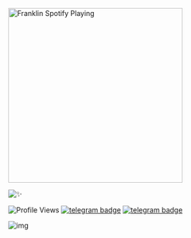 [<img src="https://now-playing-codestackr.vercel.app/api/spotify-playing" alt="Franklin Spotify Playing" width="350" />](https://open.spotify.com/user/swyqyimdc12jajde4vpwd2x1b)


![✨](https://github-readme-stats.vercel.app/api?username=Franklin-Graham&show=prs&count_private=true&show_icons=true&title_color=fff&icon_color=79ff97&text_color=9f9f9f&bg_color=151515)


![Profile Views](https://hits.seeyoufarm.com/api/count/incr/badge.svg?url=https://github.com/Franklin-Graham/&title=Profile%20Views)   [![telegram badge](https://img.shields.io/badge/FranklinㅤGraham-30302f?style=flat&logo=telegram)](https://telegram.dog/Franklin_Graham_bot)  [![telegram badge](https://img.shields.io/badge/SPACEㅤXㅤBOTS-30302f?style=flat&logo=telegram)](https://telegram.dog/Space_x_bots)

 <img src="https://www.google.com/imgres?imgurl=https%3A%2F%2Fwallpapercave.com%2Fwp%2Fwp3647549.jpg&imgrefurl=https%3A%2F%2Fwallpapercave.com%2Fcomputer-coding-hd-pictures-wallpapers&tbnid=_Ze3kucU-SNVMM&vet=12ahUKEwjWt7fbm8LwAhU2sksFHeQGAzIQMyggegUIARC1Ag..i&docid=9d3cFvp2aQO7vM&w=3888&h=2592&q=coding%20hd%20images&client=ms-android-xiaomi&ved=2ahUKEwjWt7fbm8LwAhU2sksFHeQGAzIQMyggegUIARC1Ag" alt="img">



